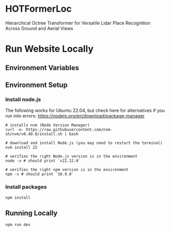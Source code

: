 
# HOTFormerLoc
Hierarchical Octree Transformer for Versatile Lidar Place Recognition Across Ground and Aerial Views

# Run Website Locally
## Environment Variables

## Environment Setup
### Install node.js
The following works for Ubuntu 22.04, but check here for alternatives if you run into errors: https://nodejs.org/en/download/package-manager
```
# installs nvm (Node Version Manager)
curl -o- https://raw.githubusercontent.com/nvm-sh/nvm/v0.40.0/install.sh | bash

# download and install Node.js (you may need to restart the terminal)
nvm install 22

# verifies the right Node.js version is in the environment
node -v # should print `v22.12.0`

# verifies the right npm version is in the environment
npm -v # should print `10.9.0`
```
### Install packages
`npm install`
## Running Locally
`npm run dev`
